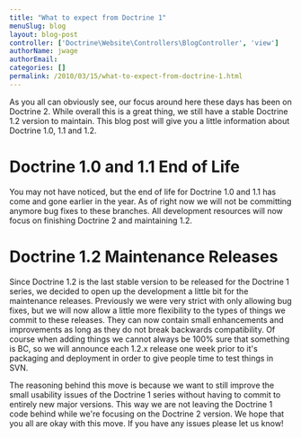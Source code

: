 ```yaml
---
title: "What to expect from Doctrine 1"
menuSlug: blog
layout: blog-post
controller: ['Doctrine\Website\Controllers\BlogController', 'view']
authorName: jwage
authorEmail:
categories: []
permalink: /2010/03/15/what-to-expect-from-doctrine-1.html
---
```

As you all can obviously see, our focus around here these days has been
on Doctrine 2. While overall this is a great thing, we still have a
stable Doctrine 1.2 version to maintain. This blog post will give you a
little information about Doctrine 1.0, 1.1 and 1.2.

Doctrine 1.0 and 1.1 End of Life
================================

You may not have noticed, but the end of life for Doctrine 1.0 and 1.1
has come and gone earlier in the year. As of right now we will not be
committing anymore bug fixes to these branches. All development
resources will now focus on finishing Doctrine 2 and maintaining 1.2.

Doctrine 1.2 Maintenance Releases
=================================

Since Doctrine 1.2 is the last stable version to be released for the
Doctrine 1 series, we decided to open up the development a little bit
for the maintenance releases. Previously we were very strict with only
allowing bug fixes, but we will now allow a little more flexibility to
the types of things we commit to these releases. They can now contain
small enhancements and improvements as long as they do not break
backwards compatibility. Of course when adding things we cannot always
be 100% sure that something is BC, so we will announce each 1.2.x
release one week prior to it's packaging and deployment in order to give
people time to test things in SVN.

The reasoning behind this move is because we want to still improve the
small usability issues of the Doctrine 1 series without having to commit
to entirely new major versions. This way we are not leaving the Doctrine
1 code behind while we're focusing on the Doctrine 2 version. We hope
that you all are okay with this move. If you have any issues please let
us know!

